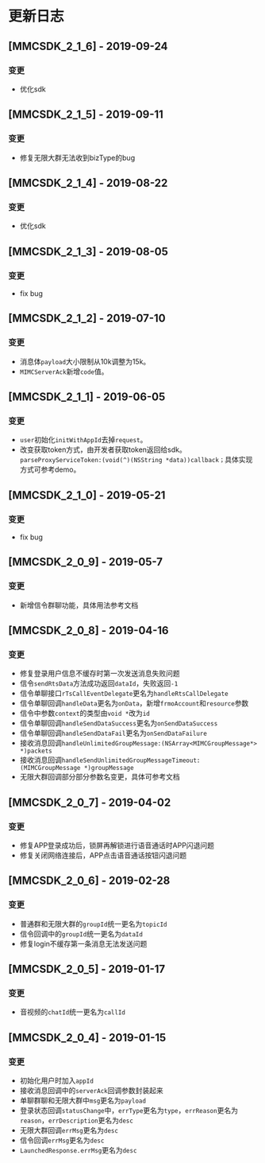# 更新日志

## [MMCSDK_2_1_6] - 2019-09-24

### 变更

* 优化sdk

## [MMCSDK_2_1_5] - 2019-09-11

### 变更

* 修复无限大群无法收到bizType的bug

## [MMCSDK_2_1_4] - 2019-08-22

### 变更

* 优化sdk

## [MMCSDK_2_1_3] - 2019-08-05

### 变更

* fix bug

## [MMCSDK_2_1_2] - 2019-07-10

### 变更

* 消息体`payload`大小限制从10k调整为15k。
* `MIMCServerAck`新增`code`值。

## [MMCSDK_2_1_1] - 2019-06-05

### 变更

* `user`初始化`initWithAppId`去掉`request`。
* 改变获取token方式，由开发者获取token返回给sdk。`parseProxyServiceToken:(void(^)(NSString *data))callback；`具体实现方式可参考demo。


## [MMCSDK_2_1_0] - 2019-05-21

### 变更

* fix bug

## [MMCSDK_2_0_9] - 2019-05-7

### 变更

* 新增信令群聊功能，具体用法参考文档

## [MMCSDK_2_0_8] - 2019-04-16

### 变更

* 修复登录用户信息不缓存时第一次发送消息失败问题
* 信令`sendRtsData`方法成功返回`dataId`，失败返回`-1`
* 信令单聊接口`rTsCallEventDelegate`更名为`handleRtsCallDelegate`
* 信令单聊回调`handleData`更名为`onData`，新增`frmoAccount`和`resource`参数
* 信令中参数`context`的类型由`void *`改为`id`
* 信令单聊回调`handleSendDataSuccess`更名为`onSendDataSuccess`
* 信令单聊回调`handleSendDataFail`更名为`onSendDataFailure`
* 接收消息回调`handleUnlimitedGroupMessage:(NSArray<MIMCGroupMessage*> *)packets`
* 接收消息回调`handleSendUnlimitedGroupMessageTimeout:(MIMCGroupMessage *)groupMessage`
* 无限大群回调部分部分参数名变更，具体可参考文档

## [MMCSDK_2_0_7] - 2019-04-02

### 变更

* 修复APP登录成功后，锁屏再解锁进行语音通话时APP闪退问题
* 修复关闭网络连接后，APP点击语音通话按钮闪退问题

## [MMCSDK_2_0_6] - 2019-02-28

### 变更

* 普通群和无限大群的`groupId`统一更名为`topicId`
* 信令回调中的`groupId`统一更名为`dataId`
* 修复login不缓存第一条消息无法发送问题

## [MMCSDK_2_0_5] - 2019-01-17

### 变更

* 音视频的`chatId`统一更名为`callId`

## [MMCSDK_2_0_4] - 2019-01-15

### 变更

* 初始化用户时加入`appId`
* 接收消息回调中的`serverAck`回调参数封装起来
* 单聊群聊和无限大群中`msg`更名为`payload`
* 登录状态回调`statusChange`中，`errType`更名为`type`，`errReason`更名为`reason`，`errDescription`更名为`desc`
* 无限大群回调`errMsg`更名为`desc`
* 信令回调`errMsg`更名为`desc`
* `LaunchedResponse.errMsg`更名为`desc`



